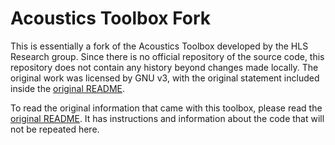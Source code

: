 # Acoustics Toolbox Fork

This is essentially a fork of the Acoustics Toolbox developed by the HLS Research group.
Since there is no official repository of the source code, this repository does
not contain any history beyond changes made locally. The original work was licensed
by GNU v3, with the original statement included inside the [original README](README_orig.md).

To read the original information that came with this toolbox, please read
the [original README](README_orig.md). It has instructions and information about the
code that will not be repeated here.
